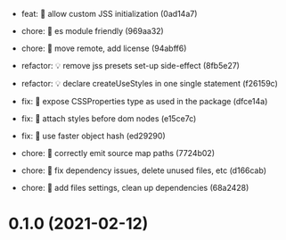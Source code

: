 * feat: 🎸 allow custom JSS initialization (0ad14a7)

* chore: 🤖 es module friendly (969aa32)
* chore: 🤖 move remote, add license (94abff6)

* refactor: 💡 remove jss presets set-up side-effect (8fb5e27)

* refactor: 💡 declare createUseStyles in one single statement (f26159c)

* fix: 🐛 expose CSSProperties type as used in the package (dfce14a)

* fix: 🐛 attach styles before dom nodes (e15ce7c)
* fix: 🐛 use faster object hash (ed29290)

* chore: 🤖 correctly emit source map paths (7724b02)
* chore: 🤖 fix dependency issues, delete unused files, etc (d166cab)

* chore: 🤖 add files settings, clean up dependencies (68a2428)

# 0.1.0 (2021-02-12)

